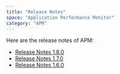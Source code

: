 ```yaml
---
title: "Release Notes"
space: "Application Performance Monitor"
category: "APM"
---
```

Here are the release notes of APM:

*   [Release Notes 1.8.0](Release+Notes+1.8.0)
*   [Release Notes 1.7.0](Release+Notes+1.7.0)
*   [Release Notes 1.6.0](Release+Notes+1.6.0)
